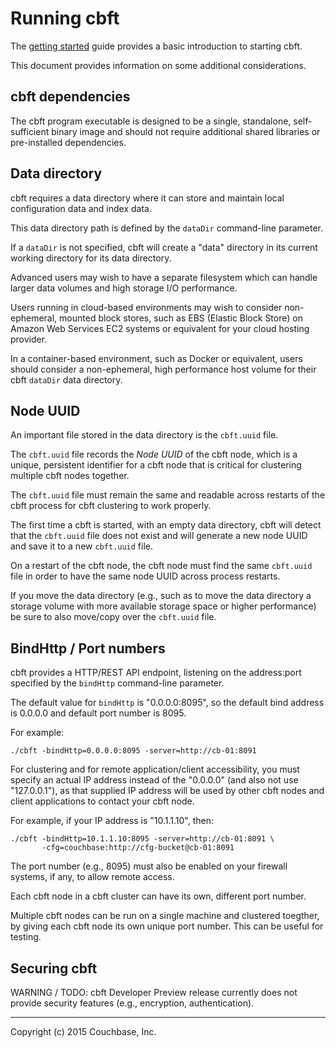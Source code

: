 # Running cbft

The [getting started](../index.md) guide provides a basic introduction
to starting cbft.

This document provides information on some additional considerations.

## cbft dependencies

The cbft program executable is designed to be a single, standalone,
self-sufficient binary image and should not require additional shared
libraries or pre-installed dependencies.

## Data directory

cbft requires a data directory where it can store and maintain local
configuration data and index data.

This data directory path is defined by the ```dataDir``` command-line
parameter.

If a ```dataDir``` is not specified, cbft will create a "data"
directory in its current working directory for its data directory.

Advanced users may wish to have a separate filesystem which can handle
larger data volumes and high storage I/O performance.

Users running in cloud-based environments may wish to consider
non-ephemeral, mounted block stores, such as EBS (Elastic Block Store)
on Amazon Web Services EC2 systems or equivalent for your cloud
hosting provider.

In a container-based environment, such as Docker or equivalent, users
should consider a non-ephemeral, high performance host volume for
their cbft ```dataDir``` data directory.

## Node UUID

An important file stored in the data directory is the ```cbft.uuid```
file.

The ```cbft.uuid``` file records the _Node UUID_ of the cbft node,
which is a unique, persistent identifier for a cbft node that is
critical for clustering multiple cbft nodes together.

The ```cbft.uuid``` file must remain the same and readable across
restarts of the cbft process for cbft clustering to work properly.

The first time a cbft is started, with an empty data directory, cbft
will detect that the ```cbft.uuid``` file does not exist and will
generate a new node UUID and save it to a new ```cbft.uuid``` file.

On a restart of the cbft node, the cbft node must find the same
```cbft.uuid``` file in order to have the same node UUID across
process restarts.

If you move the data directory (e.g., such as to move the data
directory a storage volume with more available storage space or higher
performance) be sure to also move/copy over the ```cbft.uuid``` file.

## BindHttp / Port numbers

cbft provides a HTTP/REST API endpoint, listening on the address:port
specified by the ```bindHttp``` command-line parameter.

The default value for ```bindHttp``` is "0.0.0.0:8095", so the default
bind address is 0.0.0.0 and default port number is 8095.

For example:

    ./cbft -bindHttp=0.0.0.0:8095 -server=http://cb-01:8091

For clustering and for remote application/client accessibility, you
must specify an actual IP address instead of the "0.0.0.0" (and also
not use "127.0.0.1"), as that supplied IP address will be used by
other cbft nodes and client applications to contact your cbft node.

For example, if your IP address is "10.1.1.10", then:

    ./cbft -bindHttp=10.1.1.10:8095 -server=http://cb-01:8091 \
           -cfg=couchbase:http://cfg-bucket@cb-01:8091

The port number (e.g., 8095) must also be enabled on your firewall
systems, if any, to allow remote access.

Each cbft node in a cbft cluster can have its own, different port
number.

Multiple cbft nodes can be run on a single machine and clustered
toegther, by giving each cbft node its own unique port number.  This
can be useful for testing.

## Securing cbft

WARNING / TODO: cbft Developer Preview release currently does not
provide security features (e.g., encryption, authentication).

---

Copyright (c) 2015 Couchbase, Inc.
